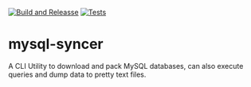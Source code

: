 [![Build and Releasse](https://github.com/Jytesh/mysql-syncer/actions/workflows/rust.yml/badge.svg)](https://github.com/Jytesh/mysql-syncer/actions/workflows/rust.yml)
[![Tests](https://github.com/Jytesh/mysql-syncer/actions/workflows/test.yml/badge.svg)](https://github.com/Jytesh/mysql-syncer/actions/workflows/test.yml)
# mysql-syncer
A CLI Utility to download and pack MySQL databases, can also execute queries and dump data to pretty text files.
